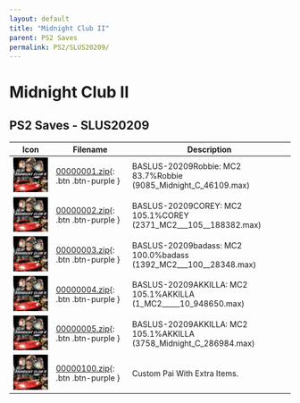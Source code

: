 ```yaml
---
layout: default
title: "Midnight Club II"
parent: PS2 Saves
permalink: PS2/SLUS20209/
---
```

# Midnight Club II

## PS2 Saves - SLUS20209

| Icon | Filename | Description |
|------|----------|-------------|
| ![Midnight Club II](icon0.png) | [00000001.zip](00000001.zip){: .btn .btn-purple } | BASLUS-20209Robbie: MC2     83.7%Robbie (9085_Midnight_C_46109.max) |
| ![Midnight Club II](icon0.png) | [00000002.zip](00000002.zip){: .btn .btn-purple } | BASLUS-20209COREY: MC2     105.1%COREY (2371_MC2___105__188382.max) |
| ![Midnight Club II](icon0.png) | [00000003.zip](00000003.zip){: .btn .btn-purple } | BASLUS-20209badass: MC2     100.0%badass (1392_MC2___100__28348.max) |
| ![Midnight Club II](icon0.png) | [00000004.zip](00000004.zip){: .btn .btn-purple } | BASLUS-20209AKKILLA: MC2     105.1%AKKILLA (1_MC2_____10_948650.max) |
| ![Midnight Club II](icon0.png) | [00000005.zip](00000005.zip){: .btn .btn-purple } | BASLUS-20209AKKILLA: MC2     105.1%AKKILLA (3758_Midnight_C_286984.max) |
| ![Midnight Club II](icon0.png) | [00000100.zip](00000100.zip){: .btn .btn-purple } | Custom Pai With Extra Items. |
